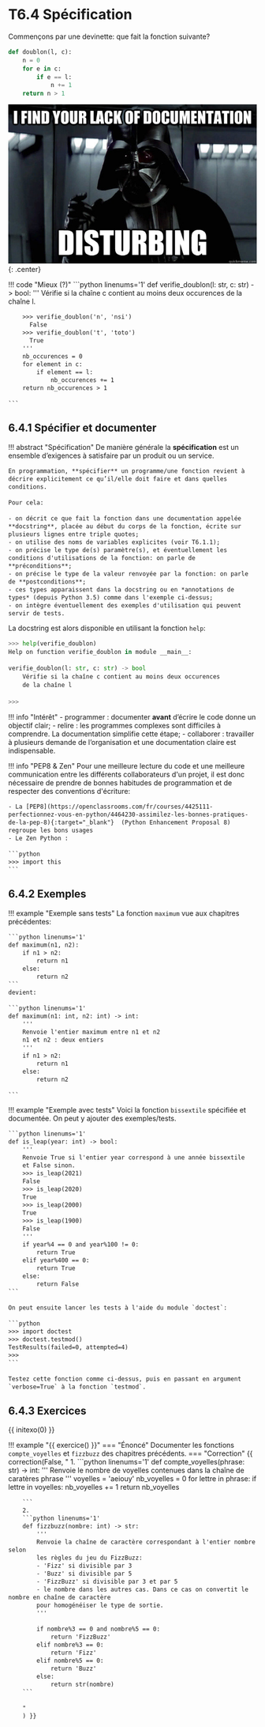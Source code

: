 # T6.4 Spécification

Commençons par une devinette: que fait la fonction suivante?

```python linenums='1'
def doublon(l, c):
    n = 0
    for e in c:
        if e == l:
            n += 1
    return n > 1

```


![](../images/documentation.jpeg){: .center} 

!!! code "Mieux (?)"
    ```python linenums='1'
    def verifie_doublon(l: str, c: str) -> bool:
        '''
        Vérifie si la chaîne c contient au moins deux occurences
        de la chaîne l.
        
        >>> verifie_doublon('n', 'nsi')
          False
        >>> verifie_doublon('t', 'toto')
          True
        '''
        nb_occurences = 0
        for element in c:
            if element == l:
                nb_occurences += 1
        return nb_occurences > 1

    ```

## 6.4.1 Spécifier et documenter

!!! abstract "Spécification"
    De manière générale la **spécification** est un ensemble d’exigences à satisfaire par un produit ou un service.

    En programmation, **spécifier** un programme/une fonction revient à décrire explicitement ce qu’il/elle doit faire et dans quelles conditions.

    Pour cela:

    - on décrit ce que fait la fonction dans une documentation appelée **docstring**, placée au début du corps de la fonction, écrite sur plusieurs lignes entre triple quotes;
    - on utilise des noms de variables explicites (voir T6.1.1);
    - on précise le type de(s) paramètre(s), et éventuellement les conditions d'utilisations de la fonction: on parle de **préconditions**;
    - on précise le type de la valeur renvoyée par la fonction: on parle de **postconditions**;
    - ces types apparaissent dans la docstring ou en *annotations de types* (depuis Python 3.5) comme dans l'exemple ci-dessus;
    - on intègre éventuellement des exemples d'utilisation qui peuvent servir de tests.


La docstring est alors disponible en utilisant la fonction `help`:

```python linenums='1'
>>> help(verifie_doublon)
Help on function verifie_doublon in module __main__:

verifie_doublon(l: str, c: str) -> bool
    Vérifie si la chaîne c contient au moins deux occurences
    de la chaîne l

>>> 
```

!!! info "Intérêt"
    - programmer : documenter **avant** d’écrire le code donne un objectif clair;
    - relire : les programmes complexes sont difficiles à comprendre. La documentation simplifie cette étape;
    - collaborer : travailler à plusieurs demande de l’organisation et une documentation claire est indispensable.

!!! info "PEP8 & Zen"
    Pour une meilleure lecture du code et une meilleure communication entre les différents collaborateurs d'un projet, il est donc nécessaire de prendre de bonnes habitudes de programmation et de respecter des conventions d'écriture:

    - La [PEP8](https://openclassrooms.com/fr/courses/4425111-perfectionnez-vous-en-python/4464230-assimilez-les-bonnes-pratiques-de-la-pep-8){:target="_blank"}  (Python Enhancement Proposal 8) regroupe les bons usages
    - Le Zen Python :

    ```python
    >>> import this
    ```

## 6.4.2 Exemples

!!! example "Exemple sans tests"
    La fonction `maximum` vue aux chapitres précédentes:

    ```python linenums='1'
    def maximum(n1, n2):
        if n1 > n2:
            return n1
        else:
            return n2
    ```
    devient:

    ```python linenums='1'
    def maximum(n1: int, n2: int) -> int:
        '''
        Renvoie l'entier maximum entre n1 et n2
        n1 et n2 : deux entiers
        '''
        if n1 > n2:
            return n1
        else:
            return n2

    ```


!!! example "Exemple avec tests"
    Voici la fonction `bissextile` spécifiée et documentée. On peut y ajouter des exemples/tests.

    ```python linenums='1'
    def is_leap(year: int) -> bool:
        '''
        Renvoie True si l'entier year correspond à une année bissextile
        et False sinon.
        >>> is_leap(2021)
        False
        >>> is_leap(2020)
        True
        >>> is_leap(2000)
        True
        >>> is_leap(1900)
        False
        '''
        if year%4 == 0 and year%100 != 0:
            return True
        elif year%400 == 0:
            return True
        else:
            return False
    ```

    On peut ensuite lancer les tests à l'aide du module `doctest`:

    ```python
    >>> import doctest
    >>> doctest.testmod()
    TestResults(failed=0, attempted=4)
    >>>
    ```

    Testez cette fonction comme ci-dessus, puis en passant en argument `verbose=True` à la fonction `testmod`.
    
    
## 6.4.3 Exercices

{{ initexo(0) }}

!!! example "{{ exercice() }}"
    === "Énoncé" 
        Documenter les fonctions `compte_voyelles` et `fizzbuzz` des chapitres précédents.
    === "Correction" 
        {{ correction(False, 
        "
        1.
        ```python linenums='1'
        def compte_voyelles(phrase: str) -> int:
            '''
            Renvoie le nombre de voyelles contenues dans la chaîne de caratères phrase
            '''
            voyelles = 'aeiouy'
            nb_voyelles = 0
            for lettre in phrase:
                if lettre in voyelles:
                    nb_voyelles += 1
            return nb_voyelles

        ```
        2.
        ```python linenums='1'
        def fizzbuzz(nombre: int) -> str:
            '''
            Renvoie la chaîne de caractère correspondant à l'entier nombre selon 
            les règles du jeu du FizzBuzz:
            - 'Fizz' si divisible par 3
            - 'Buzz' si divisible par 5
            - 'FizzBuzz' si divisible par 3 et par 5
            - le nombre dans les autres cas. Dans ce cas on convertit le nombre en chaîne de caractère
            pour homogénéiser le type de sortie.
            '''

            if nombre%3 == 0 and nombre%5 == 0:
                return 'FizzBuzz'
            elif nombre%3 == 0:
                return 'Fizz'
            elif nombre%5 == 0:
                return 'Buzz'
            else:
                return str(nombre)
        ```
        
        "
        ) }}